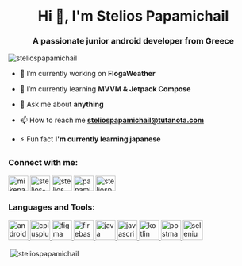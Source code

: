 <h1 align="center">Hi 👋, I'm Stelios Papamichail</h1>
<h3 align="center">A passionate junior android developer from Greece</h3>

<p align="left"> <img src="https://komarev.com/ghpvc/?username=steliospapamichail&label=Profile%20views&color=0e75b6&style=flat" alt="steliospapamichail" /> </p>

- 🔭 I’m currently working on **FlogaWeather**

- 🌱 I’m currently learning **MVVM & Jetpack Compose**

- 💬 Ask me about **anything**

- 📫 How to reach me **steliospapamichail@tutanota.com**

- ⚡ Fun fact **I'm currently learning japanese**

<h3 align="left">Connect with me:</h3>
<p align="left">
<a href="https://twitter.com/mikepapamichail" target="blank"><img align="center" src="https://cdn.jsdelivr.net/npm/simple-icons@3.0.1/icons/twitter.svg" alt="mikepapamichail" height="30" width="40" /></a>
<a href="https://linkedin.com/in/stelios-papamichail" target="blank"><img align="center" src="https://cdn.jsdelivr.net/npm/simple-icons@3.0.1/icons/linkedin.svg" alt="stelios-papamichail" height="30" width="40" /></a>
<a href="https://stackoverflow.com/users/stelios papamichail" target="blank"><img align="center" src="https://cdn.jsdelivr.net/npm/simple-icons@3.0.1/icons/stackoverflow.svg" alt="stelios papamichail" height="30" width="40" /></a>
<a href="https://instagram.com/papamichail_stelios" target="blank"><img align="center" src="https://cdn.jsdelivr.net/npm/simple-icons@3.0.1/icons/instagram.svg" alt="papamichail_stelios" height="30" width="40" /></a>
<a href="https://www.leetcode.com/steliospapamichail" target="blank"><img align="center" src="https://cdn.jsdelivr.net/npm/simple-icons@3.0.1/icons/leetcode.svg" alt="steliospapamichail" height="30" width="40" /></a>
</p>

<h3 align="left">Languages and Tools:</h3>
<p align="left"> <a href="https://developer.android.com" target="_blank"> <img src="https://devicons.github.io/devicon/devicon.git/icons/android/android-original-wordmark.svg" alt="android" width="40" height="40"/> </a> <a href="https://www.w3schools.com/cpp/" target="_blank"> <img src="https://devicons.github.io/devicon/devicon.git/icons/cplusplus/cplusplus-original.svg" alt="cplusplus" width="40" height="40"/> </a> <a href="https://www.figma.com/" target="_blank"> <img src="https://www.vectorlogo.zone/logos/figma/figma-icon.svg" alt="figma" width="40" height="40"/> </a> <a href="https://firebase.google.com/" target="_blank"> <img src="https://www.vectorlogo.zone/logos/firebase/firebase-icon.svg" alt="firebase" width="40" height="40"/> </a> <a href="https://www.java.com" target="_blank"> <img src="https://devicons.github.io/devicon/devicon.git/icons/java/java-original-wordmark.svg" alt="java" width="40" height="40"/> </a> <a href="https://developer.mozilla.org/en-US/docs/Web/JavaScript" target="_blank"> <img src="https://devicons.github.io/devicon/devicon.git/icons/javascript/javascript-original.svg" alt="javascript" width="40" height="40"/> </a> <a href="https://kotlinlang.org" target="_blank"> <img src="https://www.vectorlogo.zone/logos/kotlinlang/kotlinlang-icon.svg" alt="kotlin" width="40" height="40"/> </a> <a href="https://postman.com" target="_blank"> <img src="https://www.vectorlogo.zone/logos/getpostman/getpostman-icon.svg" alt="postman" width="40" height="40"/> </a> <a href="https://www.selenium.dev" target="_blank"> <img src="https://raw.githubusercontent.com/detain/svg-logos/780f25886640cef088af994181646db2f6b1a3f8/svg/selenium-logo.svg" alt="selenium" width="40" height="40"/> </a> </p>

<p>&nbsp;<img align="center" src="https://github-readme-stats.vercel.app/api?username=steliospapamichail&show_icons=true&locale=en" alt="steliospapamichail" /></p>
